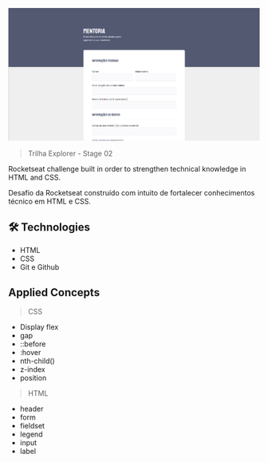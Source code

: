 ![preview](./.github/preview.png)

> Trilha Explorer - Stage 02

Rocketseat challenge built in order to strengthen technical knowledge in HTML and CSS.

Desafio da Rocketseat construído com intuito de fortalecer conhecimentos técnico em HTML e CSS.

## 🛠 Technologies

- HTML
- CSS
- Git e Github

## Applied Concepts

> CSS

- Display flex
- gap
- ::before
- :hover
- nth-child()
- z-index
- position

> HTML

- header
- form
- fieldset
- legend
- input
- label